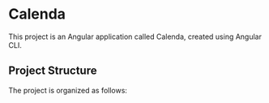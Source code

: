 # Calenda

This project is an Angular application called Calenda, created using Angular CLI.

## Project Structure

The project is organized as follows:

